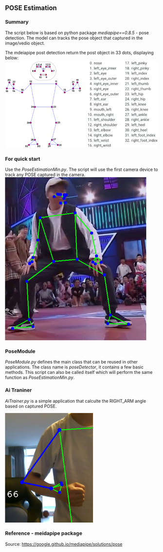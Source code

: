 ## POSE Estimation
### Summary
The script below is based on python package *mediapipe==0.8.5* - pose detection. The model can tracks the pose object that captured in the image/vedio object.

The mdeiapipe post detection return the post object in 33 dots, displaying below:
![](iamges/../images/pose_tracking_full_body_landmarks.png)

### For quick start
Use the *PoseEstimationMin.py*. The script will use the first camera device to track any POSE captured in the camera. 
![](iamges/../images/example.png)

### PoseModule
*PoseModule.py* defines the main class that can be reused in other applications. The class name is *poseDetector*, it contains a few basic methods. This script can also be called itself which will perform the same function as *PoseEstimationMin.py*.

### Ai Traniner
*AiTrainer.py* is a simple application that calculte the RIGHT_ARM angle based on captured POSE.

![](iamges/../images/right_arm.PNG)

### Reference - meidapipe package
Source: https://google.github.io/mediapipe/solutions/pose